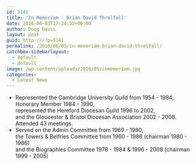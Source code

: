 ```yaml
---
id: 5141
title: 'In Memoriam - Brian David Threlfall'
date: 2016-06-03T17:24:52+00:00
author: Doug Davis
layout: post
guid: http:///?p=5141
permalink: /2016/06/03/in-memoriam-brian-david-threlfall/
catchbox-sidebarlayout:
  - default
  - default
image: /wp-content/uploads/2016/05/inmemoriam.jpg
categories:
  - Latest News
---
```

  * Represented the Cambridge University Guild from 1954 - 1984,  
    Honorary Member 1984 - 1990,  
    represented the Hereford Diocesan Guild 1996 to 2002,  
    and the Gloucester & Bristol Diocesan Association 2002 - 2008.  
    Attended 43 meetings.
  * Served on the Admin Committee from 1969 - 1980,  
    the Towers & Belfries Committee from 1960 - 1986 (chairman 1980 - 1986)  
    and the Biographies Committee 1978 - 1984 & 1996 - 2008 (chairman 1999 - 2005)
